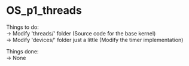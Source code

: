 # OS_p1_threads  

Things to do:  
-> Modify 'threads/' folder (Source code for the base kernel)  
-> Modify 'devices/' folder just a little (Modify the timer implementation)

Things done:  
-> None  
